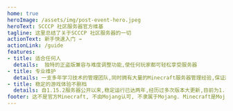 ```yaml
---
home: true
heroImage: /assets/img/post-event-hero.jpeg
heroText: SCCCP 社区服务器官方维基
tagline: 这里总结了关于SCCCP 社区服务器的一切
actionText: 新手快速入门 →
actionLink: /guide
features:
- title: 适合任何人
  details:  独特的正盗版兼容与难度调整功能,使任何玩家都可轻松享受服务器
- title: 专业维护
  details: 一支多年学习技术的管理团队,同时拥有大量的Minecraft服务器管理经验,保证服务器稳定流畅运行
- title: 稳定的游戏体验不删档
  details: 自1.15.2服务器公开以来,稳定运行已达两年,经历过多次版本大更新,目前为1.18.1
footer: 这不是官方Minecraft, 不由Mojang认可, 不隶属于Mojang. Minecraft是Mojang的商标 **SCCCP社区服务器支持IPV6**
---
```

<script>
  export default {
    mounted () {
        console.log(window.atob('ICstKy0rLSstKy0rICstKy0rLSstKy0rLSstKy0rLSsgKy0rLSstKy0rLSstKyArLSstKy0rLSsKIHxTfEN8Q3xDfFB8IHxDfG98bXxtfHV8bnxpfHR8eXwgfFN8ZXxyfHZ8ZXxyfCB8V3xpfGt8aXwKICstKy0rLSstKy0rICstKy0rLSstKy0rLSstKy0rLSsgKy0rLSstKy0rLSstKyArLSstKy0rLSs='));
    }
  }
</script>